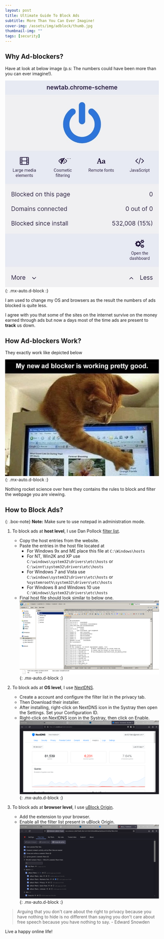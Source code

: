 ```yaml
---
layout: post
title: Ultimate Guide To Block Ads
subtitle: More Than You Can Ever Imagine!
cover-img: /assets/img/adblock/thumb.jpg
thumbnail-img: ""
tags: [security]
---
```


## Why Ad-blockers?

Have at look at below image (p.s: The numbers could have been more than you can ever imagine!).

![Blocked Ads](/assets/img/adblock/blocked-ads-mobile.jpg){: .mx-auto.d-block :}

I am used to change my OS and browsers as the result the numbers of ads blocked is quite less.

I agree with you that some of the sites on the internet survive on the money earned through ads but now a days most of the time ads are present to **track** us down.

## How Ad-blockers Work?

They exactly work like depicted below

![Cat Blocker](/assets/img/adblock/cat-blocker.jpeg){: .mx-auto.d-block :}

Nothing rocket science over here they contains the rules to block and filter the webpage you are viewing. 

## How to Block Ads?

{: .box-note}
**Note:** Make sure to use notepad in administration mode.  

1. To block ads at **host level**, I use Dan Pollock [filter list](http://someonewhocares.org/hosts/).
	- Copy the host entries from the website.
	- Paste the entries in the host file located at 
		- For Windows 9x and ME place this file at `C:\Windows\hosts`
		- For NT, Win2K and XP use `C:\windows\system32\drivers\etc\hosts` or `C:\winnt\system32\drivers\etc\hosts`
		- For Windows 7 and Vista use `C:\windows\system32\drivers\etc\hosts` or `%systemroot%\system32\drivers\etc\hosts`
		- For Windows 8 and Windows 10 use `C:\Windows\System32\drivers\etc\hosts`
	* Final host file should look similar to below one. ![Host](/assets/img/adblock/host.png){: .mx-auto.d-block :}  

2. To block ads at **OS level**, I use [NextDNS](https://nextdns.io/).
	- Create a account and configure the filter list in the privacy tab.
	- Then Download their installer.
	- After installing, right-click on NextDNS icon in the Systray then open the Settings. Set your Configuration ID.
	- Right-click on NextDNS icon in the Systray, then click on Enable. ![NextDNS Dashboard](/assets/img/adblock/nextdns-dashboard.png){: .mx-auto.d-block :}  

3. To block ads at **browser level**, I use [uBlock Origin](https://ublockorigin.com/).
	- Add the extension to your browser.
	- Enable all the filter list present in uBlock Origin. ![uBlock Dashboard](/assets/img/adblock/ublock-dashboard.png){: .mx-auto.d-block :}

> Arguing that you don't care about the right to privacy because you have nothing to hide is no different than saying you don't care about free speech because you have nothing to say. - Edward Snowden 

Live a happy online life!
